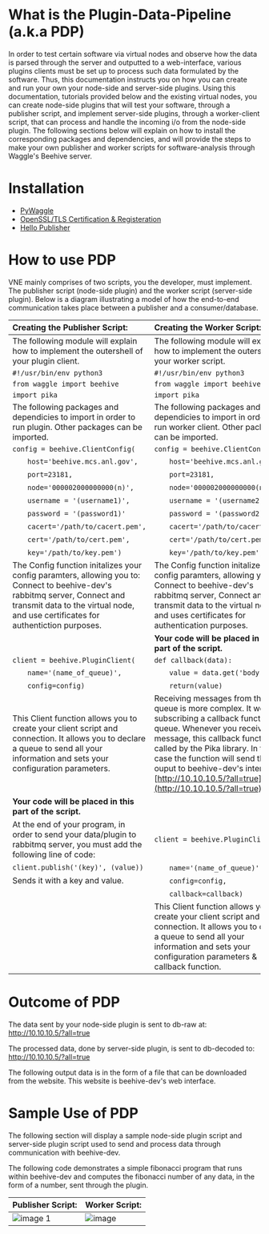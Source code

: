 # What is the Plugin-Data-Pipeline (a.k.a PDP)

In order to test certain software via virtual nodes and observe how the data is parsed through the server and outputted to a web-interface, various plugins clients must be set up to process such data formulated by the software.
Thus, this documentation instructs you on how you can create and run your own your node-side and server-side plugins. Using this documentation, tutorials provided below and the existing virtual nodes, you can create node-side plugins that will test your software, through a publisher script, and implement server-side plugins, through a worker-client script, that can process and handle the incoming i/o from the node-side plugin.
The following sections below will explain on how to install the corresponding packages and dependencies, and will provide the steps to make your own publisher and worker scripts for software-analysis through Waggle's Beehive server.


# Installation

  * [PyWaggle](https://github.com/waggle-sensor/pywaggle.git)
  * [OpenSSL/TLS Certification & Registeration]()
  * [Hello Publisher](https://github.com/seanshahkarami/hello-publisher.git)
                     

# How to use PDP

VNE mainly comprises of two scripts, you the developer, must implement. The publisher script (node-side plugin) and the worker script (server-side plugin). Below is a diagram illustrating a model of how the end-to-end communication takes place between a publisher and a consumer/database.

|    Creating the Publisher Script:    |    Creating the Worker Script:    |
|:---------------|:--------------|
|The following module will explain how to implement the outershell of your plugin client.|The following module will explain how to implement the outershell of your worker script.|
|`#!/usr/bin/env python3`|`#!/usr/bin/env python3`|                
|`from waggle import beehive`| `from waggle import beehive` |
|`import pika`| `import pika` |
|The following packages and dependicies to import in order to run plugin. Other packages can be imported.|The following packages and dependicies to import in order to run worker client. Other packages can be imported.|
|`config = beehive.ClientConfig(`|`config = beehive.ClientConfig(`|
|&nbsp;&nbsp;&nbsp;&nbsp;&nbsp;&nbsp;&nbsp;`host='beehive.mcs.anl.gov',`|&nbsp;&nbsp;&nbsp;&nbsp;&nbsp;&nbsp;&nbsp;`host='beehive.mcs.anl.gov',`|
|&nbsp;&nbsp;&nbsp;&nbsp;&nbsp;&nbsp;&nbsp;`port=23181,`|&nbsp;&nbsp;&nbsp;&nbsp;&nbsp;&nbsp;&nbsp;`port=23181,`|
|&nbsp;&nbsp;&nbsp;&nbsp;&nbsp;&nbsp;&nbsp;`node='000002000000000(n)',`|&nbsp;&nbsp;&nbsp;&nbsp;&nbsp;&nbsp;&nbsp;`node='000002000000000(n)',`|
|&nbsp;&nbsp;&nbsp;&nbsp;&nbsp;&nbsp;&nbsp;`username = '(username1)',`|&nbsp;&nbsp;&nbsp;&nbsp;&nbsp;&nbsp;&nbsp;`username = '(username2)',`|
|&nbsp;&nbsp;&nbsp;&nbsp;&nbsp;&nbsp;&nbsp;`password = '(password1)'`|&nbsp;&nbsp;&nbsp;&nbsp;&nbsp;&nbsp;&nbsp;`password = '(password2)'`|
|&nbsp;&nbsp;&nbsp;&nbsp;&nbsp;&nbsp;&nbsp;`cacert='/path/to/cacert.pem',`|&nbsp;&nbsp;&nbsp;&nbsp;&nbsp;&nbsp;&nbsp;`cacert='/path/to/cacert.pem',`|
|&nbsp;&nbsp;&nbsp;&nbsp;&nbsp;&nbsp;&nbsp;`cert='/path/to/cert.pem',`|&nbsp;&nbsp;&nbsp;&nbsp;&nbsp;&nbsp;&nbsp;`cert='/path/to/cert.pem',`|
|&nbsp;&nbsp;&nbsp;&nbsp;&nbsp;&nbsp;&nbsp;`key='/path/to/key.pem')`|&nbsp;&nbsp;&nbsp;&nbsp;&nbsp;&nbsp;&nbsp;`key='/path/to/key.pem')`|
|The Config function initalizes your config paramters, allowing you to: Connect to beehive-dev's rabbitmq server, Connect and transmit data to the virtual node, and use certificates for authentiction purposes.|The Config function initalizes your config paramters, allowing you to: Connect to beehive-dev's rabbitmq server, Connect and transmit data to the virtual node, and uses certificates for authentication purposes.|
| | **Your code will be placed in this part of the script.** |
|`client = beehive.PluginClient(` | `def callback(data):`|
|&nbsp;&nbsp;&nbsp;&nbsp;&nbsp;&nbsp;&nbsp;`name='(name_of_queue)',`|&nbsp;&nbsp;&nbsp;&nbsp;&nbsp;&nbsp;&nbsp;`value = data.get('body')`|
|&nbsp;&nbsp;&nbsp;&nbsp;&nbsp;&nbsp;&nbsp;`config=config)`|&nbsp;&nbsp;&nbsp;&nbsp;&nbsp;&nbsp;&nbsp;`return(value)`|
|This Client function allows you to create your client script and connection. It allows you to declare a queue to send all your information and sets your configuration parameters.|Receiving messages from the queue is more complex. It works by subscribing a callback function to a queue. Whenever you receive a message, this callback function is called by the Pika library. In this case the function will send the ouput to beehive-dev's interface: [http://10.10.10.5/?all=true](http://10.10.10.5/?all=true)
| **Your code will be placed in this part of the script.** |
|At the end of your program, in order to send your data/plugin to rabbitmq server, you must add the following line of code:|`client = beehive.PluginClient(`|
|`client.publish('(key)', (value))`|&nbsp;&nbsp;&nbsp;&nbsp;&nbsp;&nbsp;&nbsp;`name='(name_of_queue)',`|
|Sends it with a key and value.|&nbsp;&nbsp;&nbsp;&nbsp;&nbsp;&nbsp;&nbsp;`config=config,`|
| |&nbsp;&nbsp;&nbsp;&nbsp;&nbsp;&nbsp;&nbsp;`callback=callback)`|
| | This Client function allows you to create your client script and connection. It allows you to declare a queue to send all your information and sets your configuration parameters & callback function.|

# Outcome of PDP

The data sent by your node-side plugin is sent to db-raw at: http://10.10.10.5/?all=true

The processed data, done by server-side plugin, is sent to db-decoded to: http://10.10.10.5/?all=true

The following output data is in the form of a file that can be downloaded from the website. This website is beehive-dev's web interface.


# Sample Use of PDP

The following section will display a sample node-side plugin script and server-side plugin script used to send and process data through communication with beehive-dev.

The following code demonstrates a simple fibonacci program that runs within beehive-dev and computes the fibonacci number of any data, in the form of a number, sent through the plugin.

| Publisher Script: | Worker Script: |
|:------------------|:-----------------|
|![image 1](https://user-images.githubusercontent.com/25256730/28250983-a740e8b6-6a39-11e7-88b3-9a71f368088d.png)|![image](https://user-images.githubusercontent.com/25256730/28250974-96f004c4-6a39-11e7-96d9-470f9cf822b7.png)|

